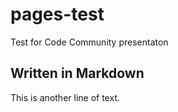 # pages-test
Test for Code Community presentaton

## Written in Markdown
This is another line of text.
